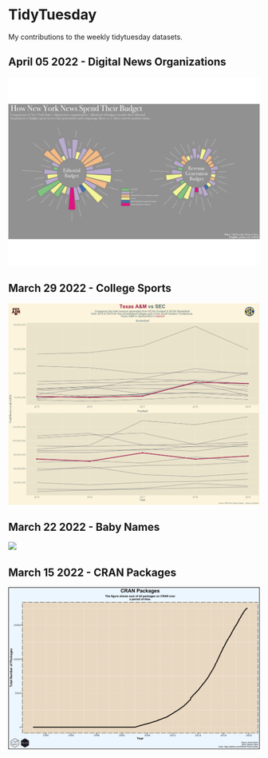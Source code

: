 # TidyTuesday
 My contributions to the weekly tidytuesday datasets.
 
  ## April 05 2022 - Digital News Organizations

 
  <img src ="2022/April_05/export.png">

 
 ## March 29 2022 - College Sports
 
 <img src ="2022/March_29/sec_sports.png">
 
 
 ## March 22 2022 - Baby Names

 
 <img src ="2022/March_22/March%2022.gif">


## March 15 2022 - CRAN Packages

<img src ="2022/March_15/March_15_2022.png">

